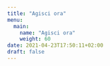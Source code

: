 ```yaml
---
title: "Agisci ora"
menu:
  main:
    name: "Agisci ora"
    weight: 60
date: 2021-04-23T17:50:11+02:00
draft: false
---
```


